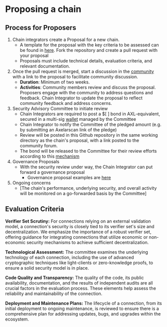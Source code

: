# Proposing a chain

## Process for Proposers

1. Chain integrators create a Proposal for a new chain.
    - A template for the proposal with the key criteria to be assessed can be found in [here](../chains//_TEMPLATE//PROPOSAL.md). Fork the repository and create a pull request with your proposal
    - Proposals must include technical details, evaluation criteria, and relevant documentation.
2. Once the pull request is merged, start a discussion in the [community](https://community.axelar.network/) with a link to the proposal to facilitate community discussion. 
    - **Duration**: Minimum of two weeks.
    - **Activities**: Community members review and discuss the proposal. Proposers engage with the community to address questions and feedback. Chain Integrator to update the proposal to reflect community feedback and address concerns.
3. Security Advisory Committee to initiate review
    - Chain Integrators are required to post a $[ ] bond in AXL-equivalent, secured in a multi-sig [wallet](./SECURITY_ADVISORY_MEMBERS.md#multisig-wallet) managed by the Committee
    - Chain Integrator to notify the Committee of the pledged amount (e.g. by submitting an Axelarscan link of the pledge)
    - Review will be posted in this Github repository in the same working directory as the chain's proposal, with a link posted to the community forum.
    - The bond will be released to the Committee for their review efforts according to this [mechanism](SECURITY_ADVISORY_MEMBERS.md#compensation)
4. Governance Proposals
    - With the security review under way, the Chain Integrator can put forward a governance proposal
        - Governance proposal examples are [here](https://docs.axelar.dev/dev/amplifier/chain-integration/governance-proposals/)
5. Ongoing concerns
    - [The chain's performance, underlying security, and overall activity will be monitored on a go-forwarded basis by the Committee]

## Evaluation Criteria

**Verifier Set Scrutiny:** For connections relying on an external validation model, a connection's security is closely tied to its verifier set's size and decentralization. We emphasize the importance of a robust verifier set, offering guidance for integrating connections that utilize economic or non-economic security mechanisms to achieve sufficient decentralization.

**Technological Assessment:** The committee examines the underlying technology of each connection, including the use of advanced cryptographic techniques like light-clients or zero-knowledge proofs, to ensure a solid security model is in place.

**Code Quality and Transparency:** The quality of the code, its public availability, documentation, and the results of independent audits are all crucial factors in the evaluation process. These elements help assess the reliability and maintainability of the connection.

**Deployment and Maintenance Plans:** The lifecycle of a connection, from its initial deployment to ongoing maintenance, is reviewed to ensure there is a comprehensive plan for addressing updates, bugs, and upgrades within the ecosystem.